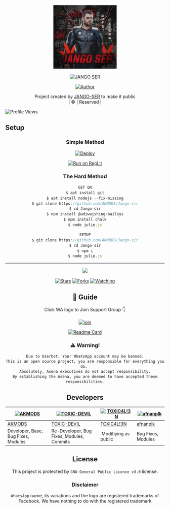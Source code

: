
<div align="center">
  <img border-radius: 15px src="Jangoser.jpg"width="200" height="200"/>
  <p align="center">
    
    
<a href="#"><img title="JANGO SER" src="https://img.shields.io/badge/JANGO-SER-green?colorA=%23ff0000&colorB=%23017e40&style=for-the-badge"></a>
</p>
  <p align="center">
<a href=https://github.com/AKMODS"><img title="Author" src="https://img.shields.io/badge/Author- MUHAMMAD AFZAL -JANGO SER?color=blue&style=for-the-badge&logo=whatsapp"></a>
</p>
</div>
<p align="center">
Project created by <a href="https://github.com/AKMODS">JANGO-SER</a> to make it public
    <br>
       | © |
        Reserved |
    <br> 
</p>

 
![Profile Views](https://hits.seeyoufarm.com/api/count/incr/badge.svg?url=https://github.com/AKMODS/Jango-sir&title=Profile%20Views)

## Setup
<div align="center">

  ### Simple Method
  
[![Deploy](https://www.herokucdn.com/deploy/button.svg)](https://heroku.com/deploy?template=https://github.com/AKMODS/Jango-sir) 
  
[![Run on Repl.it](https://repl.it/badge/github/quiec/whatsAlfa)](https://replit.com/@Farhandqz/Jango-sir)
  
### The Hard Method
```js
GET QR
$ apt install git
$ apt install nodejs --fix-missing
$ git clone https://github.com/AKMODS/Jango-sir
$ cd Jango-sir
$ npm install @adiwajshing/baileys
$ npm install chalk
$ node julie.js
```
      
```js
SETUP
$ git clone https://github.com/AKMODS/Jango-sir
$ cd Jango-sir
$ npm i
$ node julie.js
```

----

  <p align="center">
  <a href="httsp://github.com/AKMODS/Jango-sir">
    
<a href="https://github.com/AKMODS/followers">
<img src="https://img.shields.io/github/repo-size/AKMODS/Jango-sir?color=green&label=Repo%20total%20size&style=plastic">
<p align="center">
<a href="https://github.com/AKMODS/followers"
<img title="Followers" src="https://img.shields.io/github/followers/AKMODS?color=blue&style=flat-square"></a>
<a href="https://github.com/AKMODS/Jango-sir/stargazers/"><img title="Stars" src="https://img.shields.io/github/stars/AKMODS/Jango-sir?color=blue&style=flat-square"></a>
<a href="https://github.com/AKMODS/Jango-sir/network/members"><img title="Forks" src="https://img.shields.io/github/forks/AKMODS/Jango-sir?color=blue&style=flat-square"></a>
<a href="https://github.com/AKMODS/Jango-sir/watchers"><img title="Watching" src="https://img.shields.io/github/watchers/AKMODS/Jango-sir?label=Watchers&color=blue&style=flat-square"></a>
</p>

## 📢 Guide
Click WA logo to Join Support Group 👇
    <br>
<br>
  [![join](https://github.com/Alien-alfa/PublicBot/blob/main/wlogo.svg.png)](https://chat.whatsapp.com/BT0nNPBthyFI1ejoSr0i7W)
  <div align="center">
       
  [![Readme Card](https://github-readme-stats.vercel.app/api/pin/?username=AKMODS&repo=Jango-sir&theme=nightowl)](https://github.com/AKMODS/Jango-sir)
  </div>
    
### ⚠️ Warning! 
```
Due to Userbot; Your WhatsApp account may be banned.
This is an open source project, you are responsible for everything you do. 
Absolutely, Asena executives do not accept responsibility.
By establishing the Asena, you are deemed to have accepted these responsibilities.
```

## Developers
  <div align="center">
    
  [![AKMODS](https://github.com/AKMODS.png?size=100)](https://github.com/AKMODS) | [![TOXIC-DEVIL](https://github.com/TOXIC-DEVIL.png?size=100)](https://github.com/TOXIC-DEVIL) |  [![TOXIC4L!3N](https://github.com/Alien-alfa.png?size=100)](https://github.com/AI-VIKI) | [![afnanplk](https://github.com/afnanplk.png?size=100)](https://github.com/afnanplk) 
----|----|----|----
[AKMODS](https://github.com/AKMODS) | [TOXIC-DEVIL](https://github.com/TOXIC-DEVIL) | [TOXIC4L!3N](https://github.com/AI-VIKI) | [afnanplk](https://github.com/afnanplk) 
Developer, Base, Bug Fixes, Modules| Re-Developer, Bug Fixes, Modules, Commits |  Modifiying  as   public | Bug Fixes, Modules 
  </div>
    


## License
This project is protected by `GNU General Public Licence v3.0` license.

### Disclaimer
`WhatsApp` name, its variations and the logo are registered trademarks of Facebook. We have nothing to do with the registered trademark
